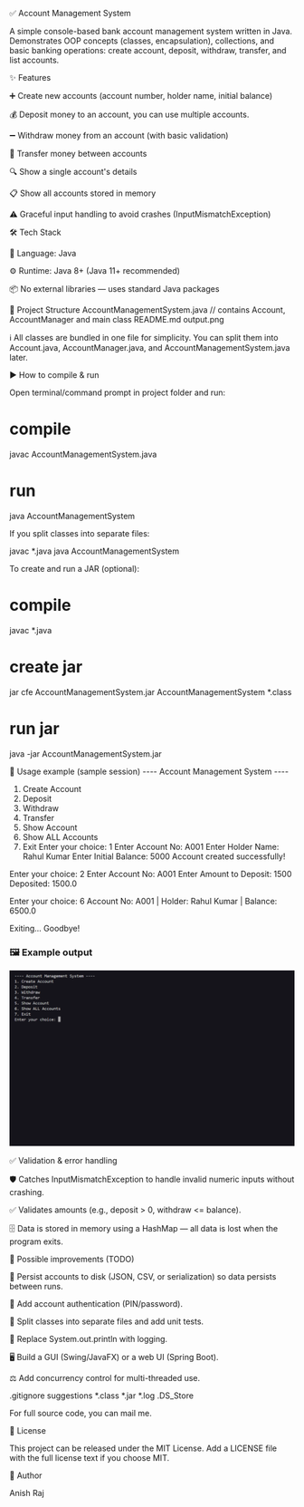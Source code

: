 ✅ Account Management System

A simple console-based bank account management system written in Java.
Demonstrates OOP concepts (classes, encapsulation), collections, and basic banking operations: create account, deposit, withdraw, transfer, and list accounts.

✨ Features

➕ Create new accounts (account number, holder name, initial balance)

💰 Deposit money to an account, you can use multiple accounts.

➖ Withdraw money from an account (with basic validation)

🔁 Transfer money between accounts

🔍 Show a single account's details

📋 Show all accounts stored in memory

⚠️ Graceful input handling to avoid crashes (InputMismatchException)

🛠 Tech Stack

🧾 Language: Java

⚙️ Runtime: Java 8+ (Java 11+ recommended)

📦 No external libraries — uses standard Java packages

📁 Project Structure
AccountManagementSystem.java   // contains Account, AccountManager and main class
README.md
output.png                


ℹ️ All classes are bundled in one file for simplicity. You can split them into Account.java, AccountManager.java, and AccountManagementSystem.java later.

▶️ How to compile & run

Open terminal/command prompt in project folder and run:

# compile
javac AccountManagementSystem.java

# run
java AccountManagementSystem


If you split classes into separate files:

javac *.java
java AccountManagementSystem


To create and run a JAR (optional):

# compile
javac *.java

# create jar
jar cfe AccountManagementSystem.jar AccountManagementSystem *.class

# run jar
java -jar AccountManagementSystem.jar

🧾 Usage example (sample session)
---- Account Management System ----
1. Create Account
2. Deposit
3. Withdraw
4. Transfer
5. Show Account
6. Show ALL Accounts
7. Exit
Enter your choice: 1
Enter Account No: A001
Enter Holder Name: Rahul Kumar
Enter Initial Balance: 5000
Account created successfully!

Enter your choice: 2
Enter Account No: A001
Enter Amount to Deposit: 1500
Deposited: 1500.0

Enter your choice: 6
Account No: A001 | Holder: Rahul Kumar | Balance: 6500.0

Exiting... Goodbye!


### 🖼 Example output

![Console output of AccountManagementSystem](output.png "Account Management System - sample run")

✅ Validation & error handling

🛡 Catches InputMismatchException to handle invalid numeric inputs without crashing.

✅ Validates amounts (e.g., deposit > 0, withdraw <= balance).

🗄 Data is stored in memory using a HashMap — all data is lost when the program exits.

🚀 Possible improvements (TODO)

💾 Persist accounts to disk (JSON, CSV, or serialization) so data persists between runs.

🔐 Add account authentication (PIN/password).

📂 Split classes into separate files and add unit tests.

📝 Replace System.out.println with logging.

🖥 Build a GUI (Swing/JavaFX) or a web UI (Spring Boot).

⚖️ Add concurrency control for multi-threaded use.

.gitignore suggestions
*.class
*.jar
*.log
.DS_Store

For full source code, you can mail me.

📝 License

This project can be released under the MIT License. Add a LICENSE file with the full license text if you choose MIT.

👤 Author

Anish Raj



